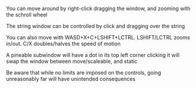 You can move around by right-click dragging the window, 
and zooming with the schroll wheel

The string window can be controlled by click and dragging over the string

You can also move with WASD+X+C+LSHIFT+LCTRL. LSHIFT/LCTRL zooms in/out. 
C/X doubles/halves the speed of motion

A pineable subwindow will have a dot in its top left corner
clicking it will swap the window between move/scaleable, and static

Be aware that while no limits are imposed on the controls, 
going unreasonably far will have unintended consequences
